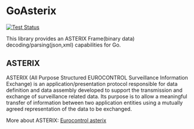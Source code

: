# GoAsterix
[![Test Status](https://github.com/mokhtarimokhtar/goasterix/actions/workflows/test.yml/badge.svg)](https://github.com/mokhtarimokhtar/goasterix/actions?workflow=test)

This library provides an ASTERIX Frame(binary data) decoding/parsing(json,xml) capabilities for Go.

## ASTERIX

ASTERIX (All Purpose Structured EUROCONTROL Surveillance Information Exchange) is an application/presentation protocol
responsible for data definition and data assembly developed to support the transmission and exchange of surveillance
related data. Its purpose is to allow a meaningful transfer of information between two application entities using a
mutually agreed representation of the data to be exchanged.

More about ASTERIX: [Eurocontrol asterix](https://www.eurocontrol.int/asterix)
